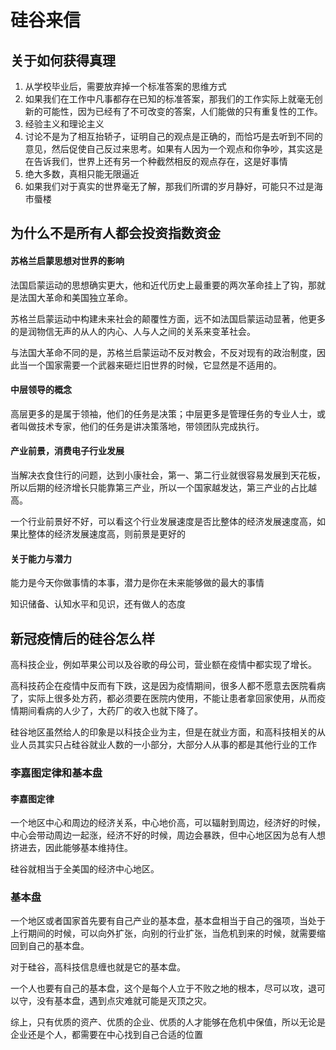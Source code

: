 # 硅谷来信

## 关于如何获得真理

1. 从学校毕业后，需要放弃掉一个标准答案的思维方式
2. 如果我们在工作中凡事都存在已知的标准答案，那我们的工作实际上就毫无创新的可能性，因为已经有了不可改变的答案，人们能做的只有重复性的工作。
3. 经验主义和理论主义
4. 讨论不是为了相互抬轿子，证明自己的观点是正确的，而恰巧是去听到不同的意见，然后促使自己反过来思考。如果有人因为一个观点和你争吵，其实这是在告诉我们，世界上还有另一个种截然相反的观点存在，这是好事情
5. 绝大多数，真相只能无限逼近
6. 如果我们对于真实的世界毫无了解，那我们所谓的岁月静好，可能只不过是海市蜃楼





## 为什么不是所有人都会投资指数资金

#### 苏格兰启蒙思想对世界的影响

法国启蒙运动的思想确实更大，他和近代历史上最重要的两次革命挂上了钩，那就是法国大革命和美国独立革命。

苏格兰启蒙运动中构建未来社会的颠覆性方面，远不如法国启蒙运动显著，他更多的是润物信无声的从人的内心、人与人之间的关系来变革社会。

与法国大革命不同的是，苏格兰启蒙运动不反对教会，不反对现有的政治制度，因此当一个国家需要一个武器来砸烂旧世界的时候，它显然是不适用的。



#### 中层领导的概念

高层更多的是属于领袖，他们的任务是决策；中层更多是管理任务的专业人士，或者叫做技术专家，他们的任务是讲决策落地，带领团队完成执行。



#### 产业前景，消费电子行业发展

当解决衣食住行的问题，达到小康社会，第一、第二行业就很容易发展到天花板，所以后期的经济增长只能靠第三产业，所以一个国家越发达，第三产业的占比越高。

一个行业前景好不好，可以看这个行业发展速度是否比整体的经济发展速度高，如果比整体的经济发展速度高，则前景是更好的



#### 关于能力与潜力

能力是今天你做事情的本事，潜力是你在未来能够做的最大的事情

知识储备、认知水平和见识，还有做人的态度





## 新冠疫情后的硅谷怎么样

高科技企业，例如苹果公司以及谷歌的母公司，营业额在疫情中都实现了增长。

高科技药企在疫情中反而有下跌，这是因为疫情期间，很多人都不愿意去医院看病了，实际上很多处方药，都必须要在医院内使用，不能让患者拿回家使用，从而疫情期间看病的人少了，大药厂的收入也就下降了。

硅谷地区虽然给人的印象是以科技企业为主，但是在就业方面，和高科技相关的从业人员其实只占硅谷就业人数的一小部分，大部分人从事的都是其他行业的工作

### 李嘉图定律和基本盘

#### 李嘉图定律

一个地区中心和周边的经济关系，中心地价高，可以辐射到周边，经济好的时候，中心会带动周边一起涨，经济不好的时候，周边会暴跌，但中心地区因为总有人想挤进去，因此能够基本维持住。

硅谷就相当于全美国的经济中心地区。

### 基本盘

一个地区或者国家首先要有自己产业的基本盘，基本盘相当于自己的强项，当处于上行期间的时候，可以向外扩张，向别的行业扩张，当危机到来的时候，就需要缩回到自己的基本盘。

对于硅谷，高科技信息缠也就是它的基本盘。

一个人也要有自己的基本盘，这个是每个人立于不败之地的根本，尽可以攻，退可以守，没有基本盘，遇到点灾难就可能是灭顶之灾。



综上，只有优质的资产、优质的企业、优质的人才能够在危机中保值，所以无论是企业还是个人，都需要在中心找到自己合适的位置















































